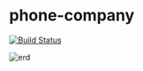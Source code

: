 # phone-company

[![Build Status](https://travis-ci.org/nc-student-group/phone-company.svg?branch=master)](https://travis-ci.org/nc-student-group/phone-company)

![erd](http://i.imgur.com/c4NM0YC.png)
